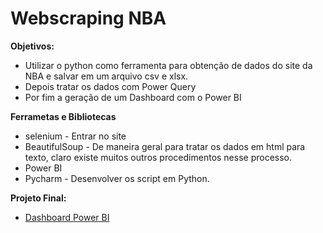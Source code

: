 # Webscraping NBA

**Objetivos:**
* Utilizar o python como ferramenta para obtenção de dados do site da NBA e salvar em um arquivo csv e xlsx.
* Depois tratar os dados com Power Query
* Por fim a geração de um Dashboard com o Power BI

 **Ferrametas e Bibliotecas**
 * selenium - Entrar no site
 * BeautifulSoup - De maneira geral para tratar os dados em html para texto, claro existe muitos outros procedimentos nesse processo.
 * Power BI
 * Pycharm - Desenvolver os script em Python.
 
**Projeto Final:**
 * [Dashboard Power BI](https://app.powerbi.com/links/d3sUvjCcNA?ctid=4ad1bf61-d192-44b2-a40a-6c3d60b10b84&pbi_source=linkShare)
